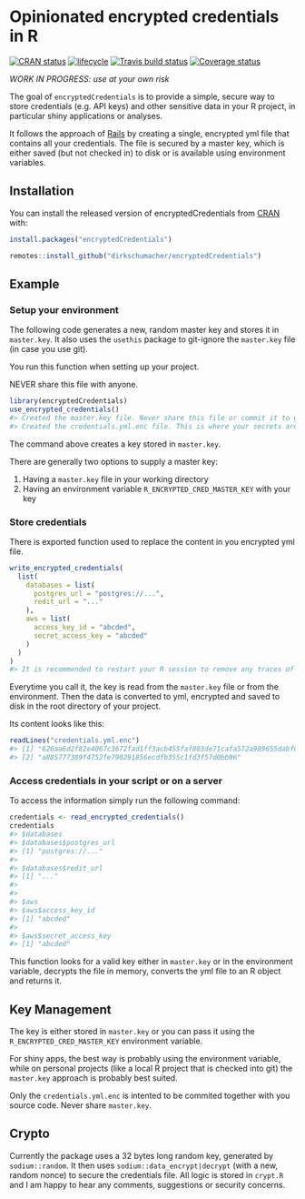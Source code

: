 
# Opinionated encrypted credentials in R

[![CRAN
status](https://www.r-pkg.org/badges/version/encryptedCredentials)](https://cran.r-project.org/package=encryptedCredentials)
[![lifecycle](https://img.shields.io/badge/lifecycle-experimental-orange.svg)](https://www.tidyverse.org/lifecycle/#experimental)
[![Travis build
status](https://travis-ci.org/dirkschumacher/encryptedCredentials.svg?branch=master)](https://travis-ci.org/dirkschumacher/encryptedCredentials)
[![Coverage
status](https://codecov.io/gh/dirkschumacher/encryptedCredentials/branch/master/graph/badge.svg)](https://codecov.io/github/dirkschumacher/encryptedCredentials?branch=master)

*WORK IN PROGRESS: use at your own risk*

The goal of `encryptedCredentials` is to provide a simple, secure way to
store credentials (e.g. API keys) and other sensitive data in your R
project, in particular shiny applications or analyses.

It follows the approach of
[Rails](https://medium.com/cedarcode/rails-5-2-credentials-9b3324851336)
by creating a single, encrypted yml file that contains all your
credentials. The file is secured by a master key, which is either saved
(but not checked in) to disk or is available using environment
variables.

## Installation

You can install the released version of encryptedCredentials from
[CRAN](https://CRAN.R-project.org) with:

``` r
install.packages("encryptedCredentials")
```

``` r
remotes::install_github("dirkschumacher/encryptedCredentials")
```

## Example

### Setup your environment

The following code generates a new, random master key and stores it in
`master.key`. It also uses the `usethis` package to git-ignore the
`master.key` file (in case you use git).

You run this function when setting up your project.

NEVER share this file with anyone.

``` r
library(encryptedCredentials)
use_encrypted_credentials()
#> Created the master.key file. Never share this file or commit it to git.
#> Created the credentials.yml.enc file. This is where your secrets are stored encryptedly.
```

The command above creates a key stored in `master.key`.

There are generally two options to supply a master key:

1.  Having a `master.key` file in your working directory
2.  Having an environment variable `R_ENCRYPTED_CRED_MASTER_KEY` with
    your key

### Store credentials

There is exported function used to replace the content in you encrypted
yml file.

``` r
write_encrypted_credentials(
  list(
    databases = list(
      postgres_url = "postgres://...",
      redit_url = "..."
    ),
    aws = list(
      access_key_id = "abcded",
      secret_access_key = "abcded"
    )
  )
)
#> It is recommended to restart your R session to remove any traces of data you just wrote to disk.
```

Everytime you call it, the key is read from the `master.key` file or
from the environment. Then the data is converted to yml, encrypted and
saved to disk in the root directory of your project.

Its content looks like this:

``` r
readLines("credentials.yml.enc")
#> [1] "626aa6d2f82e4067c3672fad1ff3acb455faf803de71cafa572a989655dabf08df6c3c27f1ae32709a476f8e402ac6e9c9fff9d345e293fd0d0050f9dc24f90b604a38c33f74466baec17798237524fdf14f35cac06058b6b6f4a1456eb12321394802584a933c96218417685f83f0899511ff6290a7257cf0131655ad190b8587f7f39cfff6"
#> [2] "a885777389f4752fe790291856ecdfb355c1fd3f57d0bb96"
```

### Access credentials in your script or on a server

To access the information simply run the following command:

``` r
credentials <- read_encrypted_credentials()
credentials
#> $databases
#> $databases$postgres_url
#> [1] "postgres://..."
#> 
#> $databases$redit_url
#> [1] "..."
#> 
#> 
#> $aws
#> $aws$access_key_id
#> [1] "abcded"
#> 
#> $aws$secret_access_key
#> [1] "abcded"
```

This function looks for a valid key either in `master.key` or in the
environment variable, decrypts the file in memory, converts the yml file
to an R object and returns it.

## Key Management

The key is either stored in `master.key` or you can pass it using the
`R_ENCRYPTED_CRED_MASTER_KEY` environment variable.

For shiny apps, the best way is probably using the environment variable,
while on personal projects (like a local R project that is checked into
git) the `master.key` approach is probably best suited.

Only the `credentials.yml.enc` is intented to be commited together with
you source code. Never share `master.key`.

## Crypto

Currently the package uses a 32 bytes long random key, generated by
`sodium::random`. It then uses `sodium::data_encrypt|decrypt` (with a
new, random nonce) to secure the credentials file. All logic is stored
in `crypt.R` and I am happy to hear any comments, suggestions or
security concerns.
